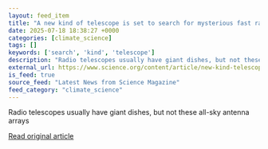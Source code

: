 ```yaml
---
layout: feed_item
title: "A new kind of telescope is set to search for mysterious fast radio bursts"
date: 2025-07-18 18:38:27 +0000
categories: [climate_science]
tags: []
keywords: ['search', 'kind', 'telescope']
description: "Radio telescopes usually have giant dishes, but not these all-sky antenna arrays"
external_url: https://www.science.org/content/article/new-kind-telescope-set-search-mysterious-fast-radio-bursts
is_feed: true
source_feed: "Latest News from Science Magazine"
feed_category: "climate_science"
---
```


Radio telescopes usually have giant dishes, but not these all-sky antenna arrays

[Read original article](https://www.science.org/content/article/new-kind-telescope-set-search-mysterious-fast-radio-bursts)
